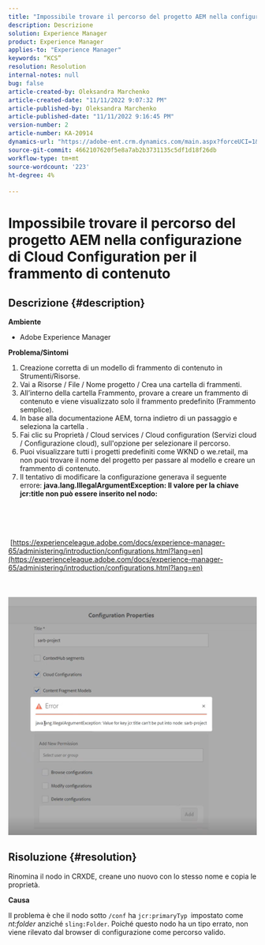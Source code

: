 ```yaml
---
title: "Impossibile trovare il percorso del progetto AEM nella configurazione di Cloud Configuration per il frammento di contenuto"
description: Descrizione
solution: Experience Manager
product: Experience Manager
applies-to: "Experience Manager"
keywords: “KCS”
resolution: Resolution
internal-notes: null
bug: false
article-created-by: Oleksandra Marchenko
article-created-date: "11/11/2022 9:07:32 PM"
article-published-by: Oleksandra Marchenko
article-published-date: "11/11/2022 9:16:45 PM"
version-number: 2
article-number: KA-20914
dynamics-url: "https://adobe-ent.crm.dynamics.com/main.aspx?forceUCI=1&pagetype=entityrecord&etn=knowledgearticle&id=e9a83ad9-0462-ed11-9561-6045bd006b25"
source-git-commit: 4662107620f5e8a7ab2b3731135c5df1d18f26db
workflow-type: tm+mt
source-wordcount: '223'
ht-degree: 4%

---
```


# Impossibile trovare il percorso del progetto AEM nella configurazione di Cloud Configuration per il frammento di contenuto

## Descrizione {#description}


<b>Ambiente</b>

- Adobe Experience Manager


<b>Problema/Sintomi</b>

1. Creazione corretta di un modello di frammento di contenuto in Strumenti/Risorse.
2. Vai a Risorse / File / Nome progetto / Crea una cartella di frammenti.
3. All’interno della cartella Frammento, provare a creare un frammento di contenuto e viene visualizzato solo il frammento predefinito (Frammento semplice).
4. In base alla documentazione AEM, torna indietro di un passaggio e seleziona la cartella .
5. Fai clic su Proprietà / Cloud services / Cloud configuration (Servizi cloud / Configurazione cloud), sull&#39;opzione per selezionare il percorso.
6. Puoi visualizzare tutti i progetti predefiniti come WKND o we.retail, ma non puoi trovare il nome del progetto per passare al modello e creare un frammento di contenuto.
7. Il tentativo di modificare la configurazione generava il seguente errore: <b>java.lang.IllegalArgumentException: Il valore per la chiave jcr:title non può essere inserito nel nodo:</b>

<br><br> <br><br> [https://experienceleague.adobe.com/docs/experience-manager-65/administering/introduction/configurations.html?lang=en](https://experienceleague.adobe.com/docs/experience-manager-65/administering/introduction/configurations.html?lang=en)<br><br> <br><br>![](assets/___eaa83ad9-0462-ed11-9561-6045bd006b25___.png)<br>

## Risoluzione {#resolution}


Rinomina il nodo in CRXDE, creane uno nuovo con lo stesso nome e copia le proprietà.

<b>Causa</b>

Il problema è che il nodo sotto `/conf` ha `jcr:primaryTyp `impostato come *nt:folder* anziché `sling:Folder`.
Poiché questo nodo ha un tipo errato, non viene rilevato dal browser di configurazione come percorso valido.
